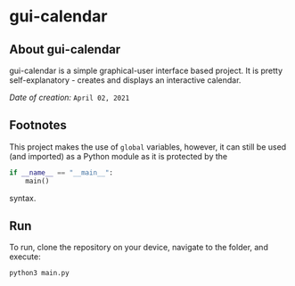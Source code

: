 # gui-calendar

## About gui-calendar

gui-calendar is a simple graphical-user interface based project. It is pretty self-explanatory - creates and displays an interactive calendar.

*Date of creation:* `April 02, 2021`

## Footnotes

This project makes the use of `global` variables, however, it can still be used (and imported) as a Python module as it is protected by the 

```python
if __name__ == "__main__":
    main()
```

syntax.

## Run

To run, clone the repository on your device, navigate to the folder, and execute:

```
python3 main.py
```
